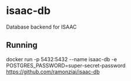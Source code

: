 # isaac-db
Database backend for ISAAC

## Running

docker run -p 5432:5432 --name isaac-db -e POSTGRES\_PASSWORD=super-secret-password https://github.com/ramonziai/isaac-db

